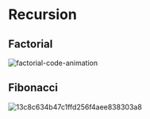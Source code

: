 # Recursion 
## Factorial
 ![factorial-code-animation](https://user-images.githubusercontent.com/99830416/183870408-dc237935-0c42-4e08-b5b8-b3a6fae1cef5.gif)
## Fibonacci  
![13c8c634b47c1ffd256f4aee838303a8](https://user-images.githubusercontent.com/99830416/183869131-8675c843-94d7-4b23-a711-e8d145f7586e.gif)


